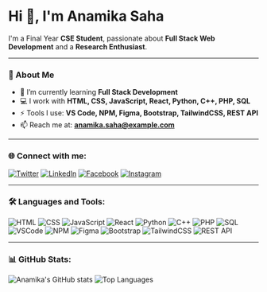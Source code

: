 # Hi 👋, I'm Anamika Saha

I'm a Final Year **CSE Student**, passionate about **Full Stack Web Development** and a **Research Enthusiast**.

---

### 🚀 About Me
- 🌱 I’m currently learning **Full Stack Development**
- 💻 I work with **HTML, CSS, JavaScript, React, Python, C++, PHP, SQL**
- ⚡ Tools I use: **VS Code, NPM, Figma, Bootstrap, TailwindCSS, REST API**
- 📫 Reach me at: **anamika.saha@example.com**

---

### 🌐 Connect with me:
[![Twitter](https://img.shields.io/badge/Twitter-1DA1F2?style=for-the-badge&logo=twitter&logoColor=white)](https://x.com/AnamikaTuli133)
[![LinkedIn](https://img.shields.io/badge/LinkedIn-0077B5?style=for-the-badge&logo=linkedin&logoColor=white)](https://www.linkedin.com/in/anamika-saha-1a5b90325/)
[![Facebook](https://img.shields.io/badge/Facebook-1877F2?style=for-the-badge&logo=facebook&logoColor=white)](https://www.facebook.com/anamika.saha.131201/)
[![Instagram](https://img.shields.io/badge/Instagram-E4405F?style=for-the-badge&logo=instagram&logoColor=white)](https://www.instagram.com/anamika._.saha/)

---

### 🛠️ Languages and Tools:
![HTML](https://img.shields.io/badge/HTML5-E34F26?style=for-the-badge&logo=html5&logoColor=white)
![CSS](https://img.shields.io/badge/CSS3-1572B6?style=for-the-badge&logo=css3&logoColor=white)
![JavaScript](https://img.shields.io/badge/JavaScript-F7DF1E?style=for-the-badge&logo=javascript&logoColor=black)
![React](https://img.shields.io/badge/React-20232A?style=for-the-badge&logo=react&logoColor=61DAFB)
![Python](https://img.shields.io/badge/Python-3776AB?style=for-the-badge&logo=python&logoColor=white)
![C++](https://img.shields.io/badge/C++-00599C?style=for-the-badge&logo=cplusplus&logoColor=white)
![PHP](https://img.shields.io/badge/PHP-777BB4?style=for-the-badge&logo=php&logoColor=white)
![SQL](https://img.shields.io/badge/MySQL-4479A1?style=for-the-badge&logo=mysql&logoColor=white)
![VSCode](https://img.shields.io/badge/VSCode-007ACC?style=for-the-badge&logo=visualstudiocode&logoColor=white)
![NPM](https://img.shields.io/badge/NPM-CB3837?style=for-the-badge&logo=npm&logoColor=white)
![Figma](https://img.shields.io/badge/Figma-F24E1E?style=for-the-badge&logo=figma&logoColor=white)
![Bootstrap](https://img.shields.io/badge/Bootstrap-563D7C?style=for-the-badge&logo=bootstrap&logoColor=white)
![TailwindCSS](https://img.shields.io/badge/TailwindCSS-38B2AC?style=for-the-badge&logo=tailwind-css&logoColor=white)
![REST API](https://img.shields.io/badge/REST-02569B?style=for-the-badge&logo=rest&logoColor=white)

---

### 📊 GitHub Stats:
![Anamika's GitHub stats](https://github-readme-stats.vercel.app/api?username=AnamikaSaha&show_icons=true&theme=radical)
![Top Languages](https://github-readme-stats.vercel.app/api/top-langs/?username=AnamikaSaha&layout=compact&theme=radical)
